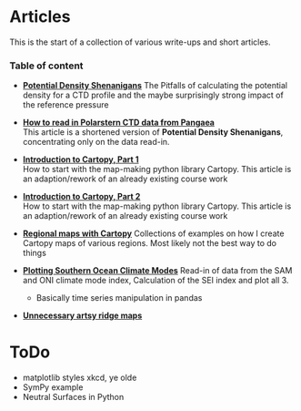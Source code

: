 # Articles

This is the start of a collection of various write-ups and short articles. 

### Table of content
* [**Potential Density Shenanigans**](Articles/Potential_Density_Shenanigans.ipynb)
The Pitfalls of calculating the potential density for a CTD profile and the maybe surprisingly strong impact of the reference pressure

* [**How to read in Polarstern CTD data from Pangaea**](Articles/Read_in_Polarstern_CTD_data_from_Pangaea.ipynb)  
This article is a shortened version of **Potential Density Shenanigans**, concentrating only on the data read-in.

* [**Introduction to Cartopy, Part 1**](Articles/Introduction_to_Cartopy_Part1.ipynb)  
How to start with the map-making python library Cartopy. This article is an adaption/rework of an already existing course work

* [**Introduction to Cartopy, Part 2**](Articles/Introduction_to_Cartopy_Part2.ipynb)  
How to start with the map-making python library Cartopy. This article is an adaption/rework of an already existing course work

* [**Regional maps with Cartopy**](Articles/CartopyRegionalMaps.ipynb)
Collections of examples on how I create Cartopy maps of various regions. Most likely not the best way to do things

* [**Plotting Southern Ocean Climate Modes**](Articles/Plotting_Southern_Ocean_Climate_Modes.ipynb)
Read-in of data from the SAM and ONI climate mode index, Calculation of the SEI index and plot all 3.
  - Basically time series manipulation in pandas

* [**Unnecessary artsy ridge maps**](Articles/Unnecessary_artsy_ridge_maps.ipynb)

# ToDo
* matplotlib styles xkcd, ye olde
* SymPy example
* Neutral Surfaces in Python

